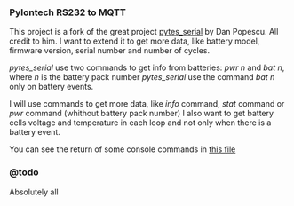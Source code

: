 ### Pylontech RS232 to MQTT
This project is a fork of the great project [pytes_serial](https://github.com/chinezbrun/pytes_serial) by Dan Popescu. All credit to him. I want to extend it to get more data, like battery model, firmware version, serial number and number of cycles.

*pytes_serial* use two commands to get info from batteries: *pwr n* and *bat n*, where *n* is the battery pack number
*pytes_serial* use the command *bat n* only on battery events. 

I will use commands to get more data, like *info* command, *stat* command or *pwr* command (whithout battery pack number)
I also want to get battery cells voltage and temperature in each loop and not only when there is a battery event.

You can see the return of some console commands in [this file](samples/sample_commands.txt)

### @todo
Absolutely all

